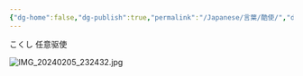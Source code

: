 ```yaml
---
{"dg-home":false,"dg-publish":true,"permalink":"/Japanese/言葉/酷使/","dgPassFrontmatter":true}
---
```



こくし
任意驱使

![IMG_20240205_232432.jpg](/img/user/998%20resources/%E8%91%AC%E9%80%81%E3%81%AE%E3%83%95%E3%83%AA%E3%83%BC%E3%83%AC%E3%83%B3/IMG_20240205_232432.jpg)